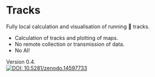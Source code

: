 # Tracks
Fully local calculation and visualisation of running 🏃 tracks.

- Calculation of tracks and plotting of maps.
- No remote collection or transmission of data.
- No AI!

Version 0.4.  
[![DOI: 10.5281/zenodo.14597733](https://zenodo.org/badge/DOI/10.5281/zenodo.14597733.svg)](https://doi.org/10.5281/zenodo.14597733)
